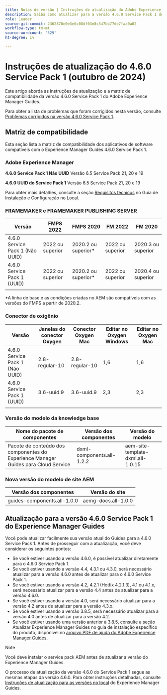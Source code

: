 ```yaml
---
title: Notas de versão | Instruções de atualização do Adobe Experience Manager Guides 4.6.0 Service Pack 1
description: Saiba como atualizar para a versão 4.6.0 Service Pack 1 do Adobe Experience Manager Guides
role: Leader
source-git-commit: 2362870e0e3e6c08df03e8c547bb77de7faa0a02
workflow-type: tm+mt
source-wordcount: '529'
ht-degree: 1%

---
```


# Instruções de atualização do 4.6.0 Service Pack 1 (outubro de 2024)

Este artigo aborda as instruções de atualização e a matriz de compatibilidade da versão 4.6.0 Service Pack 1 do Adobe Experience Manager Guides.

Para obter a lista de problemas que foram corrigidos nesta versão, consulte [Problemas corrigidos na versão 4.6.0 Service Pack 1](fixed-issues-4-6-0-sp1.md).

## Matriz de compatibilidade

Esta seção lista a matriz de compatibilidade dos aplicativos de software compatíveis com o Experience Manager Guides 4.6.0 Service Pack 1.

### Adobe Experience Manager

**4.6.0 Service Pack 1 Não UUID**
Versão 6.5 Service Pack 21, 20 e 19

**4.6.0 UUID do Service Pack 1**
Versão 6.5 Service Pack 21, 20 e 19

Para obter mais detalhes, consulte a seção [Requisitos técnicos](../install-guide/download-install-technical-requirements.md) no Guia de Instalação e Configuração no Local.

### FRAMEMAKER e FRAMEMAKER PUBLISHING SERVER

| Versão | FMPS 2022 | FMPS 2020 | FM 2022 | FM 2020 |
| --- | --- | --- | --- | --- |
| 4.6.0 Service Pack 1 (Não UUID) | 2022 ou superior | 2020.2 ou superior* | 2022 ou superior | 2020.3 ou superior |
| 4.6.0 Service Pack 1 (UUID) | 2022 ou superior | 2020.2 ou superior* | 2022 ou superior | 2020.4 ou superior |
| | | | |

*A linha de base e as condições criadas no AEM são compatíveis com as versões do FMPS a partir de 2020.2.

### Conector de oxigênio

| Versão | Janelas do conector Oxygen | Conector Oxygen Mac | Editar no Oxygen Windows | Editar no Oxygen Mac |
| --- | --- | --- |--- |--- |
| 4.6.0 Service Pack 1 (Não UUID) | 2.8-regular-10 | 2.8-regular-10 | 1,6 | 1,6 |
| 4.6.0 Service Pack 1 (UUID) | 3.6-uuid.9 | 3.6-uuid.9 | 2,3 | 2,3 |
|  |  |   |

### Versão do modelo da knowledge base

| Nome do pacote de componentes | Versão dos componentes | Versão do modelo |
|---|---|---|
| Pacote de conteúdo dos componentes do Experience Manager Guides para Cloud Service | dxml-components.all-1.2.2 | aem-site-template-dxml.all-1.0.15 |

### Nova versão do modelo de site AEM

| Versão dos componentes | Versão do site |
|---|---|
| guides-components.all-1.0.0 | aemg-docs.all-1.0.0 |

## Atualização para a versão 4.6.0 Service Pack 1 do Experience Manager Guides

Você pode atualizar facilmente sua versão atual do Guides para a 4.6.0 Service Pack 1. Antes de prosseguir com a atualização, você deve considerar os seguintes pontos:

- Se você estiver usando a versão 4.6.0, é possível atualizar diretamente para o 4.6.0 Service Pack 1.
- Se você estiver usando a versão 4.4, 4.3.1 ou 4.3.0, será necessário atualizar para a versão 4.6.0 antes de atualizar para o 4.6.0 Service Pack 1.
- Se você estiver usando a versão 4.2, 4.2.1 (Hotfix 4.2.1.3), 4.1 ou 4.1.x, será necessário atualizar para a versão 4.4 antes de atualizar para a versão 4.6.0.
- Se você estiver usando a versão 4.0, será necessário atualizar para a versão 4.2 antes de atualizar para a versão 4.3.x.
- Se você estiver usando a versão 3.8.5, será necessário atualizar para a versão 4.0 antes de atualizar para a versão 4.2.
- Se você estiver usando uma versão anterior à 3.8.5, consulte a seção Atualizar Experience Manager Guides no guia de instalação específico do produto, disponível no [arquivo PDF de ajuda do Adobe Experience Manager Guides](https://helpx.adobe.com/xml-documentation-for-experience-manager/archive.html).

>[!NOTE]
>
>Você deve instalar o service pack AEM antes de atualizar a versão do Experience Manager Guides.

O processo de atualização da versão 4.6.0 do Service Pack 1 segue as mesmas etapas da versão 4.6.0. Para obter instruções detalhadas, consulte [Instruções de atualização para as versões no local](../install-guide/upgrade-xml-documentation.md) do Experience Manager Guides.
